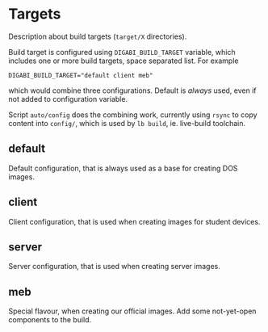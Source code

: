 # Targets

Description about build targets (`target/X` directories).

Build target is configured using `DIGABI_BUILD_TARGET` variable, which includes one or more build targets, space separated list. For example

    DIGABI_BUILD_TARGET="default client meb"

which would combine three configurations. Default is *always* used, even if not added to configuration variable.

Script `auto/config` does the combining work, currently using `rsync` to copy content into `config/`, which is used by `lb build`, ie. live-build toolchain.

## default
Default configuration, that is always used as a base for creating DOS images.

## client
Client configuration, that is used when creating images for student devices.

## server
Server configuration, that is used when creating server images.

## meb
Special flavour, when creating our official images. Add some not-yet-open components to the build.
